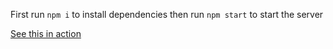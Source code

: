 First run `npm i` to install dependencies then run `npm start` to start the server

[See this in action](https://example.com)

